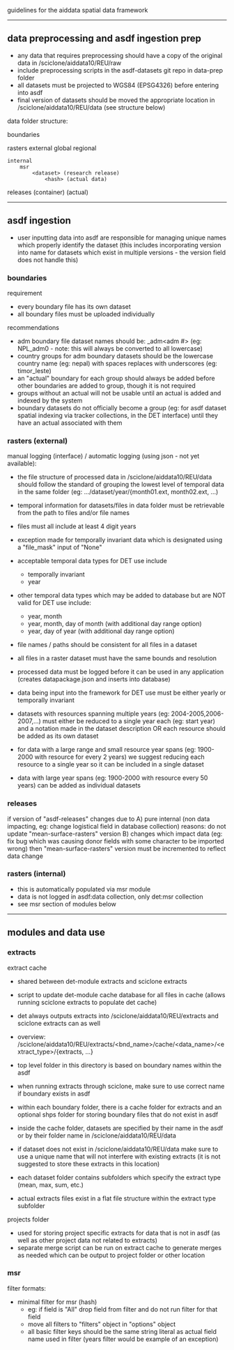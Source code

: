 guidelines for the aiddata spatial data framework


--------------------------------------------------
## data preprocessing and asdf ingestion prep

- any data that requires preprocessing should have a copy of the original data in /sciclone/aiddata10/REU/raw
- include preprocessing scripts in the asdf-datasets git repo in data-prep folder
- all datasets must be projected to WGS84 (EPSG4326) before entering into asdf
- final version of datasets should be moved the appropriate location in /sciclone/aiddata10/REU/data (see structure below)

data folder structure:

boundaries
    <dataset>

rasters
    external
        global
            <dataset>
        regional
            <dataset>

    internal
        msr
            <dataset> (research release)
                <hash> (actual data)

releases
    <dataset> (container)
        <dataset> (actual)


--------------------------------------------------
## asdf ingestion

- user inputting data into asdf are responsible for managing unique names which properly identify the dataset (this includes incorporating version into name for datasets which exist in multiple versions - the version field does not handle this)


### boundaries

requirement
- every boundary file has its own dataset
- all boundary files must be uploaded individually

recommendations
- adm boundary file dataset names should be: <country ISO3>_adm<adm #> (eg: NPL_adm0 - note: this will always be converted to all lowercase)
- country groups for adm boundary datasets should be the lowercase country name (eg: nepal) with spaces replaces with underscores (eg: timor_leste)
- an "actual" boundary for each group should always be added before other boundaries are added to group, though it is not required
- groups without an actual will not be usable until an actual is added and indexed by the system
- boundary datasets do not officially become a group (eg: for asdf dataset spatial indexing via tracker collections, in the DET interface) until they have an actual associated with them


### rasters (external)

manual logging (interface) / automatic logging (using json - not yet available):

- the file structure of processed data in /sciclone/aiddata10/REU/data should follow the standard of grouping the lowest level of temporal data in the same folder (eg: .../dataset/year/{month01.ext, month02.ext, ...)

- temporal information for datasets/files in data folder must be retrievable from the path to files and/or file names
- files must all include at least 4 digit years
- exception made for temporally invariant data which is designated using a "file_mask" input of "None"

- acceptable temporal data types for DET use include
    - temporally invariant
    - year
- other temporal data types which may be added to database but are NOT valid for DET use include:
    - year, month
    - year, month, day of month (with additional day range option)
    - year, day of year (with additional day range option)

- file names / paths should be consistent for all files in a dataset
- all files in a raster dataset must have the same bounds and resolution

- processed data must be logged before it can be used in any application (creates datapackage.json and inserts into database)


- data being input into the framework for DET use must be either yearly or temporally invariant
- datasets with resources spanning multiple years (eg: 2004-2005,2006-2007,...) must either be reduced to a single year each (eg: start year) and a notation made in the dataset description OR each resource should be added as its own dataset
- for data with a large range and small resource year spans (eg: 1900-2000 with resource for every 2 years) we suggest reducing each resource to a single year so it can be included in a single dataset
- data with large year spans (eg: 1900-2000 with resource every 50 years) can be added as individual datasets


### releases

if version of "asdf-releases" changes due to
    A) pure internal (non data impacting, eg: change logistical field in database collection) reasons: do not update "mean-surface-rasters" version
    B) changes which impact data (eg: fix bug which was causing donor fields with some character to be imported wrong) then "mean-surface-rasters" version must be incremented to reflect data change


### rasters (internal)

- this is automatically populated via msr module
- data is not logged in asdf:data collection, only det:msr collection
- see msr section of modules below


--------------------------------------------------
## modules and data use


### extracts

extract cache

- shared between det-module extracts and sciclone extracts
- script to update det-module cache database for all files in cache (allows running sciclone extracts to populate det cache)
- det always outputs extracts into /sciclone/aiddata10/REU/extracts and sciclone extracts can as well


- overview: /sciclone/aiddata10/REU/extracts/<bnd_name>/cache/<data_name>/<extract_type>/{extracts, ...}

- top level folder in this directory is based on boundary names within the asdf
- when running extracts through sciclone, make sure to use correct name if boundary exists in asdf
- within each boundary folder, there is a cache folder for extracts and an optional shps folder for storing boundary files that do not exist in asdf

- inside the cache folder, datasets are specified by their name in the asdf or by their folder name in /sciclone/aiddata10/REU/data
- if dataset does not exist in /sciclone/aiddata10/REU/data make sure to use a unique name that will not interfere with existing extracts (it is not suggested to store these extracts in this location)

- each dataset folder contains subfolders which specify the extract type (mean, max, sum, etc.)
- actual extracts files exist in a flat file structure within the extract type subfolder


projects folder

- used for storing project specific extracts for data that is not in asdf (as well as other project data not related to extracts)
- separate merge script can be run on extract cache to generate merges as needed which can be output to project folder or other location


### msr

filter formats:
- minimal filter for msr (hash)
    + eg: if field is "All" drop field from filter and do not run filter for that field
    + move all filters to "filters" object in "options" object
    + all basic filter keys should be the same string literal as actual field name used in filter (years filter would be example of an exception)


